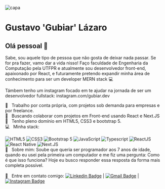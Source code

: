 ![capa](https://user-images.githubusercontent.com/39174920/108928802-8ad2c800-7621-11eb-8716-8f655db3028c.png)



# Gustavo 'Gubiar' Lázaro

## Olá pessoal 👋
Sabe, sou aquele tipo de pessoa que não gosta de deixar nada passar. Se for pra fazer, vamo dar a vida nisso!
Faço faculdade de Engenharia da Computação pela UTFPR e atualmente sou desenvolvedor front-end, apaixonado por React, e futuramente pretendo expandir minha área de conhecimento para ser um developer MERN stack :computer:

Támbem tenho um instagram focado em te ajudar na jornada de ser um desenvolvedor fullstack: instagram.com/gubiar.dev

 :running:  &nbsp; Trabalho por conta própria, com projetos sob demanda para empresas e por freelance.
 <br/> :purple_heart: &nbsp; Buscando colaborar com projetos em Front-end usando React e Next.JS
 <br/> :muscle: &nbsp; Tenho pleno domínio em HTML5, CSS3 e bootstrap 5.
 <br/> :computer: &nbsp; Minha stack:<br/> <br/> ![HTML5](https://img.shields.io/badge/HTML5-E34F26?style=for-the-badge&logo=html5&logoColor=white)  ![CSS3](https://img.shields.io/badge/CSS3-1572B6?style=for-the-badge&logo=css3&logoColor=white) ![Bootstrap 5](https://img.shields.io/badge/Bootstrap-563D7C?style=for-the-badge&logo=bootstrap&logoColor=white) ![JavaScript](https://img.shields.io/badge/JavaScript-F7DF1E?style=for-the-badge&logo=javascript&logoColor=black) ![Typescript](https://img.shields.io/badge/TypeScript-007ACC?style=for-the-badge&logo=typescript&logoColor=white) ![ReactJS](https://img.shields.io/badge/React-20232A?style=for-the-badge&logo=react&logoColor=61DAFB) ![React Native](https://img.shields.io/badge/React_Native-20232A?style=for-the-badge&logo=react&logoColor=61DAFB) ![Next.JS](https://img.shields.io/badge/next.js-000000?style=for-the-badge&logo=next.js&logoColor=white)
 <br/> 💬  &nbsp; Sobre mim: Soube que queria ser programador aos 7 anos de idade, quando eu usei pela primeira um computador e me fiz uma pergunta: Como é que isso funciona? Hoje eu busco responder essa resposta da forma mais completa possível.
 <br/>
 <br/> :email: &nbsp; Entre em contato comigo: [![Linkedin Badge](https://img.shields.io/badge/-Gustavo-blue?style=flat&logo=Linkedin&logoColor=white&link=https://www.linkedin.com/in/tgmarinho/)](https://www.linkedin.com/in/gustavo-lázaro-175434188/)
|
[![Gmail Badge](https://img.shields.io/badge/-gubiar.dev@gmail.com-c14438?style=flat&logo=Gmail&logoColor=white&link=mailto:gubiar.dev@gmail.com)](mailto:gubiar.dev@gmail.com)
|
[![Instagram Badge](https://img.shields.io/badge/Instagram-E4405F?style=flat&logo=instagram&logoColor=white&link=https://www.instagram.com/gubiar.dev)](https://www.instagram.com/gubiar.dev)
